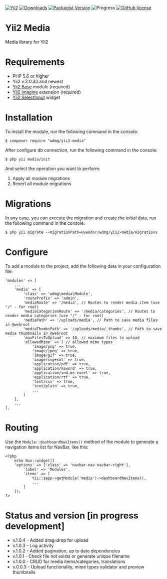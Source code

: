 [![Yii2](https://img.shields.io/badge/required-Yii2_v2.0.33-blue.svg)](https://packagist.org/packages/yiisoft/yii2)
[![Downloads](https://img.shields.io/packagist/dt/wdmg/yii2-media.svg)](https://packagist.org/packages/wdmg/yii2-media)
[![Packagist Version](https://img.shields.io/packagist/v/wdmg/yii2-media.svg)](https://packagist.org/packages/wdmg/yii2-media)
![Progress](https://img.shields.io/badge/progress-in_development-red.svg)
[![GitHub license](https://img.shields.io/github/license/wdmg/yii2-media.svg)](https://github.com/wdmg/yii2-media/blob/master/LICENSE)

# Yii2 Media
Media library for Yii2

# Requirements 
* PHP 5.6 or higher
* Yii2 v.2.0.33 and newest
* [Yii2 Base](https://github.com/wdmg/yii2-base) module (required)
* [Yii2 Imagine](https://github.com/yiisoft/yii2-imagine) extension (required)
* [Yii2 SelectInput](https://github.com/wdmg/yii2-selectinput) widget

# Installation
To install the module, run the following command in the console:

`$ composer require "wdmg/yii2-media"`

After configure db connection, run the following command in the console:

`$ php yii media/init`

And select the operation you want to perform:
  1) Apply all module migrations
  2) Revert all module migrations

# Migrations
In any case, you can execute the migration and create the initial data, run the following command in the console:

`$ php yii migrate --migrationPath=@vendor/wdmg/yii2-media/migrations`

# Configure
To add a module to the project, add the following data in your configuration file:

    'modules' => [
        ...
        'media' => [
            'class' => 'wdmg\media\Module',
            'routePrefix' => 'admin',
            'mediaRoute' => '/media', // Routes to render media item (use "/" - for root)
            'mediaCategoriesRoute' => '/media/categories', // Routes to render media categories (use "/" - for root)
            'mediaPath' => '/uploads/media', // Path to save media files in @webroot
            'mediaThumbsPath' => '/uploads/media/_thumbs', // Path to save media thumbnails in @webroot
            'maxFilesToUpload' => 10, // maximum files to upload
            'allowedMime' => [ // allowed mime types
                'image/png' => true,
                'image/jpeg' => true,
                'image/gif' => true,
                'image/svg+xml' => true,
                'application/pdf' => true,
                'application/msword' => true,
                'application/vnd.ms-excel' => true,
                'application/rtf' => true,
                'text/csv' => true,
                'text/plain' => true,
                ...
            ]
        ],
        ...
    ],


# Routing
Use the `Module::dashboardNavItems()` method of the module to generate a navigation items list for NavBar, like this:

    <?php
        echo Nav::widget([
        'options' => ['class' => 'navbar-nav navbar-right'],
            'label' => 'Modules',
            'items' => [
                Yii::$app->getModule('media')->dashboardNavItems(),
                ...
            ]
        ]);
    ?>

# Status and version [in progress development]
* v.1.0.4 - Added drag`n`drop for upload
* v.1.0.3 - Log activity
* v.1.0.2 - Added pagination, up to date dependencies
* v.1.0.1 - Check file not exists or generate unique filename
* v.1.0.0 - CRUD for media items/categories, translations
* v.0.0.3 - Upload functionality, mime types validator and preview thumbnails